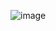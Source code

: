 ![image](https://github.com/thearqamj/Retail-Chatbot/assets/135017364/51073a0d-2d23-43af-b4dd-53d51c45a73b)
